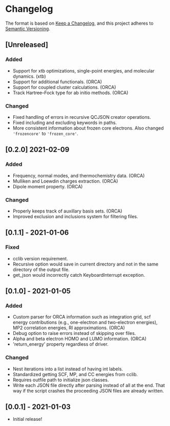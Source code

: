 # Changelog

The format is based on [Keep a Changelog](https://keepachangelog.com/en/1.0.0/), and this project adheres to [Semantic Versioning](https://semver.org/spec/v2.0.0.html).

## [Unreleased]

### Added

- Support for xtb optimizations, single-point energies, and molecular dynamics. (xtb)
- Support for additional functionals. (ORCA)
- Support for coupled cluster calculations. (ORCA)
- Track Hartree&ndash;Fock type for ab initio methods. (ORCA)

### Changed

- Fixed handling of errors in recursive QCJSON creator operations.
- Fixed including and excluding keywords in paths.
- More consistent information about frozen core electrons. Also changed
  `'frozencore'` to ``'frozen_core'``.

## [0.2.0] 2021-02-09

### Added

- Frequency, normal modes, and thermochemistry data. (ORCA)
- Mulliken and Loewdin charges extraction. (ORCA)
- Dipole moment property. (ORCA)

### Changed

- Properly keeps track of auxillary basis sets. (ORCA)
- Improved exclusion and inclusions system for filtering files.

## [0.1.1] - 2021-01-06

### Fixed

- cclib version requirement.
- Recursive option would save in current directory and not in the same directory of the output file.
- get_json would incorrectly catch KeyboardInterrupt exception.

## [0.1.0] - 2021-01-05

### Added

- Custom parser for ORCA information such as integration grid, scf energy contributions (e.g., one-electron and two-electron energies), MP2 correlation energies, RI approximations. (ORCA)
- Debug option to raise errors instead of skipping over files.
- Alpha and beta electron HOMO and LUMO information. (ORCA)
- 'return_energy' property regardless of driver.

### Changed

- Nest iterations into a list instead of having int labels.
- Standardized getting SCF, MP, and CC energies from cclib.
- Requires outfile path to initialize json classes.
- Write each JSON file directly after parsing instead of all at the end. That
  way if the script crashes the proceeding JSON files are already written.

## [0.0.1] - 2021-01-03

- Initial release!
